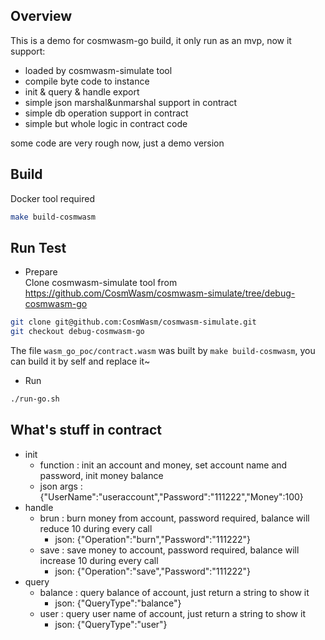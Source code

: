 ## Overview
This is a demo for cosmwasm-go build, it only run as an mvp, now it support:
* loaded by cosmwasm-simulate tool
* compile byte code to instance
* init & query & handle export
* simple json marshal&unmarshal support in contract
* simple db operation support in contract
* simple but whole logic in contract code

some code are very rough now, just a demo version

## Build

Docker tool required     
```sh
make build-cosmwasm
```

## Run Test
* Prepare   
Clone cosmwasm-simulate tool from https://github.com/CosmWasm/cosmwasm-simulate/tree/debug-cosmwasm-go 
```sh
git clone git@github.com:CosmWasm/cosmwasm-simulate.git
git checkout debug-cosmwasm-go
```
The file `wasm_go_poc/contract.wasm` was built by `make build-cosmwasm`, you can build it by self and replace it~ 
* Run   
```sh
./run-go.sh
```

## What's stuff in contract
* init
   * function : init an account and money, set account name and password, init money balance
   * json args : {"UserName":"useraccount","Password":"111222","Money":100}
* handle
   * brun : burn money from account, password required, balance will reduce 10 during every call
      - json: {"Operation":"burn","Password":"111222"}
   * save : save money to account, password required, balance will increase 10 during every call
      - json: {"Operation":"save","Password":"111222"}
* query
   * balance : query balance of account, just return a string to show it
      - json: {"QueryType":"balance"}
   * user : query user name of account, just return a string to show it
      - json: {"QueryType":"user"}
